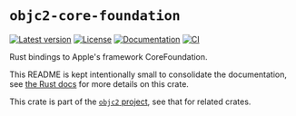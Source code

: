 # `objc2-core-foundation`

[![Latest version](https://badgen.net/crates/v/objc2-core-foundation)](https://crates.io/crates/objc2-core-foundation)
[![License](https://badgen.net/badge/license/Zlib%20OR%20Apache-2.0%20OR%20MIT/blue)](../../LICENSE.md)
[![Documentation](https://docs.rs/objc2-core-foundation/badge.svg)](https://docs.rs/objc2-core-foundation/)
[![CI](https://github.com/madsmtm/objc2/actions/workflows/ci.yml/badge.svg)](https://github.com/madsmtm/objc2/actions/workflows/ci.yml)

Rust bindings to Apple's framework CoreFoundation.

This README is kept intentionally small to consolidate the documentation, see
[the Rust docs](https://docs.rs/objc2-core-foundation/) for more details on this crate.

This crate is part of the [`objc2` project](https://github.com/madsmtm/objc2),
see that for related crates.
